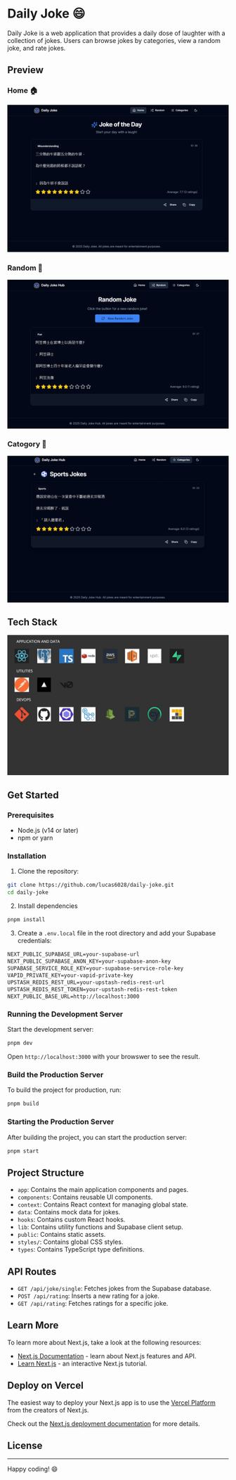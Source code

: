 # Daily Joke 😄

Daily Joke is a web application that provides a daily dose of laughter with a collection of jokes. Users can browse jokes by categories, view a random joke, and rate jokes.

## Preview

### Home 🏠

![alt text](https://github.com/lucas6028/daily-joke/blob/main/assets/preview/home.png)

### Random 🔀

![alt text](https://github.com/lucas6028/daily-joke/blob/main/assets/preview/random.png)

### Catogory 📃

![alt text](https://github.com/lucas6028/daily-joke/blob/main/assets/preview/categories.png)

## Tech Stack

![alt text](https://github.com/lucas6028/daily-joke/blob/main/assets/tech_stack/stackshare.jpeg)

## Get Started

### Prerequisites

- Node.js (v14 or later)
- npm or yarn

### Installation

1. Clone the repository:

```sh
git clone https://github.com/lucas6028/daily-joke.git
cd daily-joke
```

2. Install dependencies

```sh
pnpm install
```

3. Create a `.env.local` file in the root directory and add your Supabase credentials:

```
NEXT_PUBLIC_SUPABASE_URL=your-supabase-url
NEXT_PUBLIC_SUPABASE_ANON_KEY=your-supabase-anon-key
SUPABASE_SERVICE_ROLE_KEY=your-supabase-service-role-key
VAPID_PRIVATE_KEY=your-vapid-private-key
UPSTASH_REDIS_REST_URL=your-upstash-redis-rest-url
UPSTASH_REDIS_REST_TOKEN=your-upstash-redis-rest-token
NEXT_PUBLIC_BASE_URL=http://localhost:3000

```

### Running the Development Server

Start the development server:

```sh
pnpm dev
```

Open `http://localhost:3000` with your browswer to see the result.

### Build the Production Server

To build the project for production, run:

```sh
pnpm build
```

### Starting the Production Server

After building the project, you can start the production server:

```sh
pnpm start
```

## Project Structure

- `app`: Contains the main application components and pages.
- `components`: Contains reusable UI components.
- `context`: Contains React context for managing global state.
- `data`: Contains mock data for jokes.
- `hooks`: Contains custom React hooks.
- `lib`: Contains utility functions and Supabase client setup.
- `public`: Contains static assets.
- `styles/`: Contains global CSS styles.
- `types`: Contains TypeScript type definitions.

## API Routes

- `GET /api/joke/single`: Fetches jokes from the Supabase database.
- `POST /api/rating`: Inserts a new rating for a joke.
- `GET /api/rating`: Fetches ratings for a specific joke.

## Learn More

To learn more about Next.js, take a look at the following resources:

- [Next.js Documentation](https://nextjs.org/docs) - learn about Next.js features and API.
- [Learn Next.js](https://nextjs.org/learn) - an interactive Next.js tutorial.

## Deploy on Vercel

The easiest way to deploy your Next.js app is to use the [Vercel Platform](https://vercel.com/new) from the creators of Next.js.

Check out the [Next.js deployment documentation](https://nextjs.org/docs/deployment) for more details.

## License

---

Happy coding! 😄
